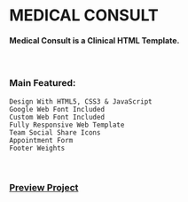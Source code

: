 # MEDICAL CONSULT
#### Medical Consult is a Clinical HTML Template.

<br />

### Main Featured:
    Design With HTML5, CSS3 & JavaScript
    Google Web Font Included
    Custom Web Font Included
    Fully Responsive Web Template
    Team Social Share Icons
    Appointment Form
    Footer Weights

<br />

### [Preview Project](https://wasek23.github.io/medical-consult/)